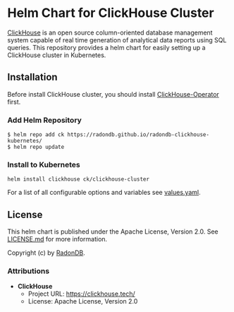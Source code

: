 # Helm Chart for ClickHouse Cluster

[ClickHouse](https://clickhouse.tech/) is an open source column-oriented database management system capable of real time generation of analytical data reports using
SQL queries.
This repository provides a helm chart for easily setting up a ClickHouse cluster in Kubernetes.

## Installation

Before install ClickHouse cluster, you should install [ClickHouse-Operator](../clickhouse-operator/README.md) first.

### Add Helm Repository

```
$ helm repo add ck https://radondb.github.io/radondb-clickhouse-kubernetes/
$ helm repo update

```

### Install to Kubernetes

```
helm install clickhouse ck/clickhouse-cluster
```

For a list of all configurable options and variables see [values.yaml](values.yaml).

## License

This helm chart is published under the Apache License, Version 2.0.
See [LICENSE.md](LICENSE.md) for more information.

Copyright (c) by [RadonDB](https://github.com/radondb).

### Attributions

* **ClickHouse**
    * Project URL: https://clickhouse.tech/
    * License: Apache License, Version 2.0

